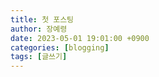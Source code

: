 ```yaml
---
title: 첫 포스팅
author: 장예령
date: 2023-05-01 19:01:00 +0900
categories: [blogging]
tags: [글쓰기]
---
```




